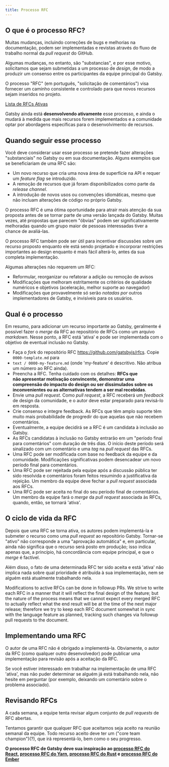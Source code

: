 ```yaml
---
title: Processo RFC
---
```


## O que é o processo RFC?

Muitas mudanças, incluindo correções de bugs e melhorias na documentação, podem ser implementadas e revistas através do fluxo de trabalho normal da _pull request_ do GitHub.

Algumas mudanças, no entanto, são "substancias", e por esse motivo, solicitamos que sejam submetidas a um processo de _design_, de modo a produzir um consenso entre os participantes da equipe principal do Gatsby.

O processo "RFC" (em português, "solicitação de comentários") visa fornecer um caminho consistente e controlado para que novos recursos sejam inseridos no projeto.

[Lista de RFCs Ativas](https://github.com/gatsbyjs/rfcs/pulls)

Gatsby ainda está **desenvolvendo ativamente** esse processo, e ainda o mudará à medida que mais recursos forem implementados e a comunidade optar por abordagens específicas para o desenvolvimento de recursos.

## Quando seguir esse processo

Você deve considerar usar esse processo se pretende fazer alterações "substanciais" no Gatsby ou em sua documentação. Alguns exemplos que se beneficiariam de uma RFC são:

- Um novo recurso que cria uma nova área de superfície na API e requer um _feature flag_ se introduzido.
- A remoção de recursos que já foram disponibilizados como parte da _release channel_.
- A introdução de novos usos ou convenções idiomáticas, mesmo que não incluam alterações de código no próprio Gatsby.

O processo RFC é uma ótima oportunidade para atrair mais atenção da sua proposta antes de se tornar parte de uma versão lançada do Gatsby. Muitas vezes, até propostas que parecem "óbvias" podem ser significativamente melhoradas quando um grupo maior de pessoas interessadas tiver a chance de avaliá-las.

O processo RFC também pode ser útil para incentivar discussões sobre um recurso proposto enquanto ele está sendo projetado e incorporar restrições importantes ao design enquanto é mais fácil alterá-lo, antes da sua completa implementação.

Algumas alterações não requerem um RFC:

- Reformular, reorganizar ou refatorar a adição ou remoção de avisos
- Modificações que melhoram estritamente os critérios de qualidade numéricos e objetivos (aceleração, melhor suporte ao navegador)
- Modificações que provavelmente só serão _notadas por_ outros implementadores de Gatsby, e invisíveis para os usuários.

## Qual é o processo

Em resumo, para adicionar um recurso importante ao Gatsby, geralmente é possível fazer o _merge_ da RFC ao repositório de RFCs como um arquivo _markdown_. Nesse ponto, a RFC está 'ativa' e pode ser implementada com o objetivo de eventual inclusão no Gatsby.

- Faça o _fork_ do repositório RFC https://github.com/gatsbyjs/rfcs. Copie `0000-template.md` para
- `text / 0000-my-feature.md` (onde 'my-feature' é descritivo. Não atribua um número ao RFC ainda).
- Preencha a RFC. Tenha cuidado com os detalhes: **RFCs que não apresentar motivação convincente, demonstrar uma compreensão do impacto do design ou ser dissimulados sobre os inconvenientes ou as alternativas tendem a ser mal recebidas**.
- Envie uma _pull request_. Como _pull request_, a RFC receberá um _feedback_ de design da comunidade, e o autor deve estar preparado para revisá-lo em resposta.
- Crie consenso e integre feedback. As RFCs que têm amplo suporte têm muito mais probabilidade de progredir do que aquelas que não recebem comentários.
- Eventualmente, a equipe decidirá se a RFC é um candidata à inclusão ao Gatsby.
- As RFCs candidatas à inclusão no Gatsby entrarão em um "período final para comentários" com duração de três dias. O início deste período será sinalizado com um comentário e uma _tag_ na _pull request_ das RFCs.
- Uma RFC pode ser modificada com base no feedback da equipe e da comunidade. Modificações significativas podem desencadear um novo período final para comentários.
- Uma RFC pode ser rejeitada pela equipe após a discussão pública ter sido resolvida e comentários foram feitos resumindo a justificativa da rejeição. Um membro da equipe deve fechar a _pull request_ associada aos RFCs.
- Uma RFC pode ser aceita no final do seu período final de comentários. Um membro da equipe fará o _merge_ da _pull request_ associada às RFCs, quando, então, se tornará 'ativa'.

## O ciclo de vida da RFC

Depois que uma RFC se torna ativa, os autores podem implementá-la e submeter o recurso como uma _pull request_ ao repositório Gatsby. Tornar-se "ativo" não corresponde a uma "aprovação automática" e, em particular, ainda não significa que o recurso será posto em produção; isso indica apenas que, a princípio, há concordância com equipe principal, e que o _merge_ é factível.

Além disso, o fato de uma determinada RFC ter sido aceita e está 'ativa' não implica nada sobre qual prioridade é atribuída à sua implementação, nem se alguém está atualmente trabalhando nela.

Modifications to active RFCs can be done in followup PRs. We strive to write each RFC in a manner that it will reflect the final design of the feature; but the nature of the process means that we cannot expect every merged RFC to actually reflect what the end result will be at the time of the next major release; therefore we try to keep each RFC document somewhat in sync with the language feature as planned, tracking such changes via followup pull requests to the document.

## Implementando uma RFC

O autor de uma RFC não é obrigado a implementá-la. Obviamente, o autor da RFC (como qualquer outro desenvolvedor) pode publicar uma implementação para revisão após a aceitação da RFC.

Se você estiver interessado em trabalhar na implementação de uma RFC 'ativa', mas não puder determinar se alguém já está trabalhando nela, não hesite em perguntar (por exemplo, deixando um comentário sobre o problema associado).

## Revisando RFCs

A cada semana, a equipe tenta revisar algum conjunto de _pull requests_ de RFC abertas.

Tentamos garantir que qualquer RFC que aceitamos seja aceito na reunião semanal da equipe. Todo recurso aceito deve ter um ("core team champion")(?), que irá representá-lo, bem como o seu progresso.

**O processo RFC de Gatsby deve sua inspiração ao [processo RFC do React], [processo RFC do Yarn], [processo RFC do Rust] e [processo RFC do Ember]**

[processo rfc do react]: https://github.com/reactjs/rfcs
[processo rfc do yarn]: https://github.com/yarnpkg/rfcs
[processo rfc do rust]: https://github.com/rust-lang/rfcs
[processo rfc do ember]: https://github.com/emberjs/rfcs
